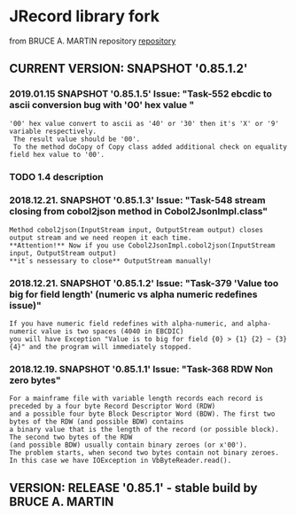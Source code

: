 # JRecord library fork 
from BRUCE A. MARTIN repository [repository](https://github.com/svn2github/jrecords)

## CURRENT VERSION: SNAPSHOT '0.85.1.2'

### 2019.01.15 SNAPSHOT '0.85.1.5' Issue: "Task-552 ebcdic to ascii conversion bug with '00' hex value "
    '00' hex value convert to ascii as '40' or '30' then it's 'X' or '9' variable respectively.
     The result value should be '00'.
     To the method doCopy of Copy class added additional check on equality field hex value to '00'.
     
### TODO 1.4 description

### 2018.12.21. SNAPSHOT '0.85.1.3' Issue: "Task-548 stream closing from cobol2json method in Cobol2JsonImpl.class"
    Method cobol2json(InputStream input, OutputStream output) closes output stream and we need reopen it each time.
    **Attention!** Now if you use Cobol2JsonImpl.cobol2json(InputStream input, OutputStream output) 
    **it`s nessessary to close** OutputStream manually!

### 2018.12.21. SNAPSHOT '0.85.1.2' Issue: "Task-379 'Value too big for field length' (numeric vs alpha numeric redefines issue)"
    If you have numeric field redefines with alpha-numeric, and alpha-numeric value is two spaces (4040 in EBCDIC) 
    you will have Exception "Value is to big for field {0} > {1} {2} ~ {3} {4}" and the program will immediately stopped.

### 2018.12.19. SNAPSHOT '0.85.1.1' Issue: "Task-368 RDW Non zero bytes"

    For a mainframe file with variable length records each record is preceded by a four byte Record Descriptor Word (RDW) 
    and a possible four byte Block Descriptor Word (BDW). The first two bytes of the RDW (and possible BDW) contains 
    a binary value that is the length of the record (or possible block). The second two bytes of the RDW 
    (and possible BDW) usually contain binary zeroes (or x'00').
    The problem starts, when second two bytes contain not binary zeroes. In this case we have IOException in VbByteReader.read(). 
    
## VERSION: RELEASE '0.85.1' - stable build by BRUCE A. MARTIN 